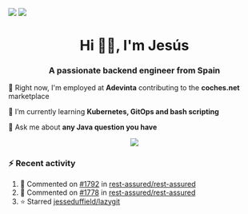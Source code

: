 [![](https://img.shields.io/badge/Jesús_Iglesias-0077B5?style=flat&logo=linkedin&logoColor=white)][linkedin]
[![](https://img.shields.io/badge/d0vi-330F63?style=flat&logo=gitlab&logoColor=white)][gitlab]

<h1 align="center">Hi 👋🏻️, I'm Jesús</h1>
<h3 align="center">A passionate backend engineer from Spain</h3>

🔭 Right now, I'm employed at **Adevinta** contributing to the **coches.net** marketplace

🌱 I’m currently learning **Kubernetes, GitOps and bash scripting**

💬 Ask me about **any Java question you have**

<p align="center">
  <a href="https://skillicons.dev">
    <img src="https://skillicons.dev/icons?i=java,kotlin,spring,postgres,git,kubernetes,docker,kafka,aws,elasticsearch,linux" />
  </a>
</p>

### ⚡ Recent activity

<!--RECENT_ACTIVITY:start-->
1. 💬 Commented on [#1792](https://github.com/rest-assured/rest-assured/issues/1792#issuecomment-2210400911) in [rest-assured/rest-assured](https://github.com/rest-assured/rest-assured)<br>
2. 💬 Commented on [#1778](https://github.com/rest-assured/rest-assured/pull/1778#issuecomment-2210397510) in [rest-assured/rest-assured](https://github.com/rest-assured/rest-assured)<br>
3. ⭐ Starred [jesseduffield/lazygit](https://github.com/jesseduffield/lazygit)<br>
<!--RECENT_ACTIVITY:end-->

[linkedin]: https://linkedin.com/in/jesusiglesiasiglesias
[gitlab]: https://gitlab.com/d0vi

